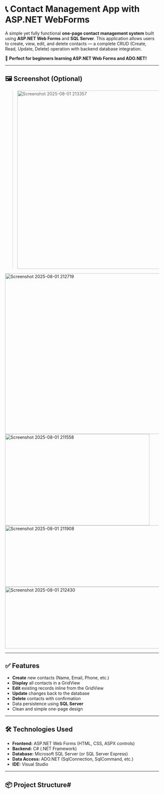 # 📞 Contact Management App with ASP.NET WebForms

A simple yet fully functional **one-page contact management system** built using **ASP.NET Web Forms** and **SQL Server**. This application allows users to create, view, edit, and delete contacts — a complete CRUD (Create, Read, Update, Delete) operation with backend database integration.

🎯 **Perfect for beginners learning ASP.NET Web Forms and ADO.NET!**

---

## 🖼️ Screenshot (Optional)
> <img width="571" height="584" alt="Screenshot 2025-08-01 213357" src="https://github.com/user-attachments/assets/5f0fab7e-cddc-4cc9-b30a-daf20b283faf" />
<img width="1332" height="526" alt="Screenshot 2025-08-01 212719" src="https://github.com/user-attachments/assets/175de455-4f97-4de4-ac51-66634baac93c" />
<img width="473" height="299" alt="Screenshot 2025-08-01 211558" src="https://github.com/user-attachments/assets/4bbb8766-02a0-4853-9082-de69f200b75a" />
<img width="583" height="201" alt="Screenshot 2025-08-01 211908" src="https://github.com/user-attachments/assets/0c0f3f62-eb14-4fc3-8565-5d09ef8f821f" />
<img width="934" height="202" alt="Screenshot 2025-08-01 212430" src="https://github.com/user-attachments/assets/767c242a-e30f-4074-9e59-bcbc6ef3e66f" />





---

## ✅ Features
- **Create** new contacts (Name, Email, Phone, etc.)
- **Display** all contacts in a GridView
- **Edit** existing records inline from the GridView
- **Update** changes back to the database
- **Delete** contacts with confirmation
- Data persistence using **SQL Server**
- Clean and simple one-page design

---

## 🛠️ Technologies Used
- **Frontend:** ASP.NET Web Forms (HTML, CSS, ASPX controls)
- **Backend:** C# (.NET Framework)
- **Database:** Microsoft SQL Server (or SQL Server Express)
- **Data Access:** ADO.NET (SqlConnection, SqlCommand, etc.)
- **IDE:** Visual Studio

---

## 📦 Project Structure#
